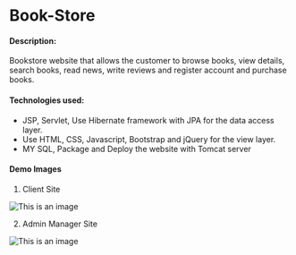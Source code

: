# Book-Store
#### **Description:**
Bookstore website that allows the customer to browse books, view details, search books, read news, write reviews and register account and purchase books.
#### **Technologies used:**
* JSP, Servlet, Use Hibernate framework with JPA for the data access layer.
* Use HTML, CSS, Javascript, Bootstrap and jQuery for the view layer.
* MY SQL, Package and Deploy the website with Tomcat server
#### **Demo Images**
1. Client Site

![This is an image](https://github.com/SANG-TA-DAC/Book-Store/blob/main/WebContent/assets/BookStoreWebsite_.png)


2. Admin Manager Site

![This is an image](https://github.com/SANG-TA-DAC/Book-Store/blob/main/WebContent/assets/BookStoreWebsite_admin_list_books.png)

